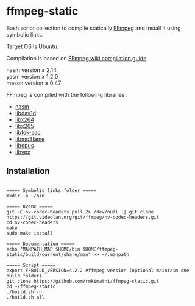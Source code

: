 # ffmpeg-static

Bash script collection to compile statically [FFmpeg](https://ffmpeg.org/download.html) and install it using symbolic links.

Target OS is Ubuntu.

Compilation is based on [FFmpeg wiki compilation guide](https://trac.ffmpeg.org/wiki/CompilationGuide/Ubuntu).

nasm version ≥ 2.14  
yasm version ≥ 1.2.0  
meson version ≥ 0.47

FFmpeg is compiled with the following libraries :

* [nasm](https://www.nasm.us/pub/nasm/releasebuilds/?C=M;O=D)
* [libdav1d](https://code.videolan.org/videolan/dav1d/-/releases)
* [libx264](https://code.videolan.org/videolan/x264)
* [libx265](https://bitbucket.org/multicoreware/x265/downloads/)
* [libfdk-aac](https://github.com/mstorsjo/fdk-aac/releases)
* [libmp3lame](http://lame.sourceforge.net)
* [libopus](http://www.opus-codec.org/downloads/)
* [libvpx](https://github.com/webmproject/libvpx/releases)

## Installation

```

===== Symbolic links folder =====
mkdir -p ~/bin

===== nvenc =====
git -C nv-codec-headers pull 2> /dev/null || git clone https://git.videolan.org/git/ffmpeg/nv-codec-headers.git
cd nv-codec-headers
make
sudo make install

===== Documentation =====
echo "MANPATH_MAP $HOME/bin $HOME/ffmpeg-static/build/current/share/man" >> ~/.manpath

===== Script =====
export FFBUILD_VERSION=4.2.2 #ffmpeg version (optional maintain one build folder)
git clone https://github.com/rmkimathi/ffmpeg-static.git
cd ~/ffmpeg-static
./build.sh -h
./build.sh all

```
